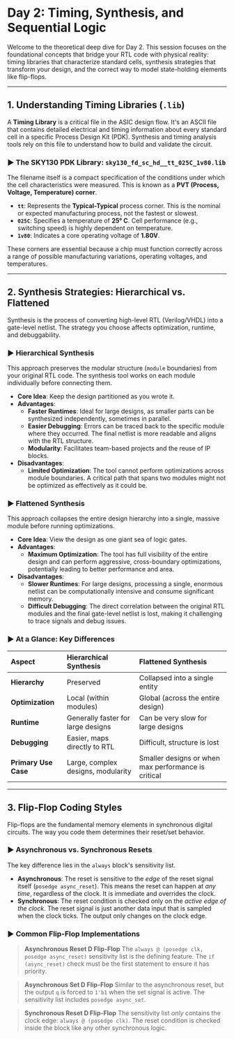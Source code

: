 
# Day 2: Timing, Synthesis, and Sequential Logic

Welcome to the theoretical deep dive for Day 2. This session focuses on the foundational concepts that bridge your RTL code with physical reality: timing libraries that characterize standard cells, synthesis strategies that transform your design, and the correct way to model state-holding elements like flip-flops.

---

## 1. Understanding Timing Libraries (`.lib`)

A **Timing Library** is a critical file in the ASIC design flow. It's an ASCII file that contains detailed electrical and timing information about every standard cell in a specific Process Design Kit (PDK). Synthesis and timing analysis tools rely on this file to understand how to build and validate the circuit.

### ► The SKY130 PDK Library: `sky130_fd_sc_hd__tt_025C_1v80.lib`

The filename itself is a compact specification of the conditions under which the cell characteristics were measured. This is known as a **PVT (Process, Voltage, Temperature) corner**.

* **`tt`**: Represents the **Typical-Typical** process corner. This is the nominal or expected manufacturing process, not the fastest or slowest.
* **`025C`**: Specifies a temperature of **25° C**. Cell performance (e.g., switching speed) is highly dependent on temperature.
* **`1v80`**: Indicates a core operating voltage of **1.80V**.

These corners are essential because a chip must function correctly across a range of possible manufacturing variations, operating voltages, and temperatures.

---

## 2. Synthesis Strategies: Hierarchical vs. Flattened

Synthesis is the process of converting high-level RTL (Verilog/VHDL) into a gate-level netlist. The strategy you choose affects optimization, runtime, and debuggability.

### ► Hierarchical Synthesis

This approach preserves the modular structure (`module` boundaries) from your original RTL code. The synthesis tool works on each module individually before connecting them.

* **Core Idea**: Keep the design partitioned as you wrote it.
* **Advantages**:
    * **Faster Runtimes**: Ideal for large designs, as smaller parts can be synthesized independently, sometimes in parallel.
    * **Easier Debugging**: Errors can be traced back to the specific module where they occurred. The final netlist is more readable and aligns with the RTL structure.
    * **Modularity**: Facilitates team-based projects and the reuse of IP blocks.
* **Disadvantages**:
    * **Limited Optimization**: The tool cannot perform optimizations across module boundaries. A critical path that spans two modules might not be optimized as effectively as it could be.

### ► Flattened Synthesis

This approach collapses the entire design hierarchy into a single, massive module before running optimizations.

* **Core Idea**: View the design as one giant sea of logic gates.
* **Advantages**:
    * **Maximum Optimization**: The tool has full visibility of the entire design and can perform aggressive, cross-boundary optimizations, potentially leading to better performance and area.
* **Disadvantages**:
    * **Slower Runtimes**: For large designs, processing a single, enormous netlist can be computationally intensive and consume significant memory.
    * **Difficult Debugging**: The direct correlation between the original RTL modules and the final gate-level netlist is lost, making it challenging to trace signals and debug issues.

### ► At a Glance: Key Differences

| Aspect             | Hierarchical Synthesis             | Flattened Synthesis                     |
| :----------------- | :--------------------------------- | :-------------------------------------- |
| **Hierarchy** | Preserved                          | Collapsed into a single entity          |
| **Optimization** | Local (within modules)             | Global (across the entire design)       |
| **Runtime** | Generally faster for large designs | Can be very slow for large designs      |
| **Debugging** | Easier, maps directly to RTL       | Difficult, structure is lost            |
| **Primary Use Case** | Large, complex designs, modularity | Smaller designs or when max performance is critical |

---

## 3. Flip-Flop Coding Styles

Flip-flops are the fundamental memory elements in synchronous digital circuits. The way you code them determines their reset/set behavior.

### ► Asynchronous vs. Synchronous Resets

The key difference lies in the `always` block's sensitivity list.

* **Asynchronous**: The reset is sensitive to the *edge* of the reset signal itself (`posedge async_reset`). This means the reset can happen at *any time*, regardless of the clock. It is immediate and overrides the clock.
* **Synchronous**: The reset condition is checked only on the *active edge of the clock*. The reset signal is just another data input that is sampled when the clock ticks. The output only changes on the clock edge.

### ► Common Flip-Flop Implementations

> **Asynchronous Reset D Flip-Flop**
> The `always @ (posedge clk, posedge async_reset)` sensitivity list is the defining feature. The `if (async_reset)` check must be the first statement to ensure it has priority.

> **Asynchronous Set D Flip-Flop**
> Similar to the asynchronous reset, but the output `q` is forced to `1'b1` when the set signal is active. The sensitivity list includes `posedge async_set`.

> **Synchronous Reset D Flip-Flop**
> The sensitivity list *only* contains the clock edge: `always @ (posedge clk)`. The reset condition is checked inside the block like any other synchronous logic.
